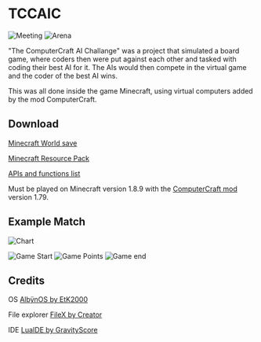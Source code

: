 # TCCAIC

![Meeting](https://i.postimg.cc/mk8y336g/meeting.png)
![Arena](https://i.postimg.cc/tJDvDMYR/2016-11-24-09-19-08.png)

"The ComputerCraft AI Challange" was a project that simulated a board game, where coders then were put against each other and tasked with coding their best AI for it. The AIs would then compete in the virtual game and the coder of the best AI wins.

This was all done inside the game Minecraft, using virtual computers added by the mod ComputerCraft.

## Download
[Minecraft World save](http://www.mediafire.com/file/e9veb5os75e7xi5/TCCAIC_World.zip/file)

[Minecraft Resource Pack](http://www.mediafire.com/file/pqwo608c09rduxw/TCCAIC_Resource_Pack.zip/file)

[APIs and functions list](http://www.mediafire.com/file/4h4ywcw7znsy6yu/LOUSTUIB.lua/file)

Must be played on Minecraft version 1.8.9 with the [ComputerCraft mod](http://www.computercraft.info/download/) version 1.79.


## Example Match
![Chart](https://i.postimg.cc/nrT1bJ3D/demo.jpg)

![Game Start](https://i.postimg.cc/D0B6T4Q7/2016-11-24-11-11-46.png)
![Game Points](https://i.postimg.cc/vTXfpRrj/2016-11-24-02-04-55.png)
![Game end](https://i.postimg.cc/C5mB1j66/2016-11-24-11-11-26.png)

## Credits
OS [AlbÿnOS by EtK2000](https://github.com/EtK2000/Alb-no-OS)

File explorer [FileX by Creator](http://www.computercraft.info/forums2/index.php?/topic/22108-filex-a-powerful-file-explorer-with-guibig-updateopen-with/)

IDE [LuaIDE by GravityScore](http://www.computercraft.info/forums2/index.php?/topic/12347-luaide-10-you-might-actually-like-editing-in-game/page__hl__luaide)


